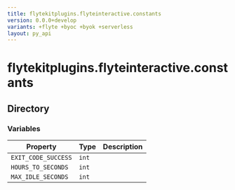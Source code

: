 ```yaml
---
title: flytekitplugins.flyteinteractive.constants
version: 0.0.0+develop
variants: +flyte +byoc +byok +serverless
layout: py_api
---
```


# flytekitplugins.flyteinteractive.constants

## Directory

### Variables

| Property | Type | Description |
|-|-|-|
| `EXIT_CODE_SUCCESS` | `int` |  |
| `HOURS_TO_SECONDS` | `int` |  |
| `MAX_IDLE_SECONDS` | `int` |  |

